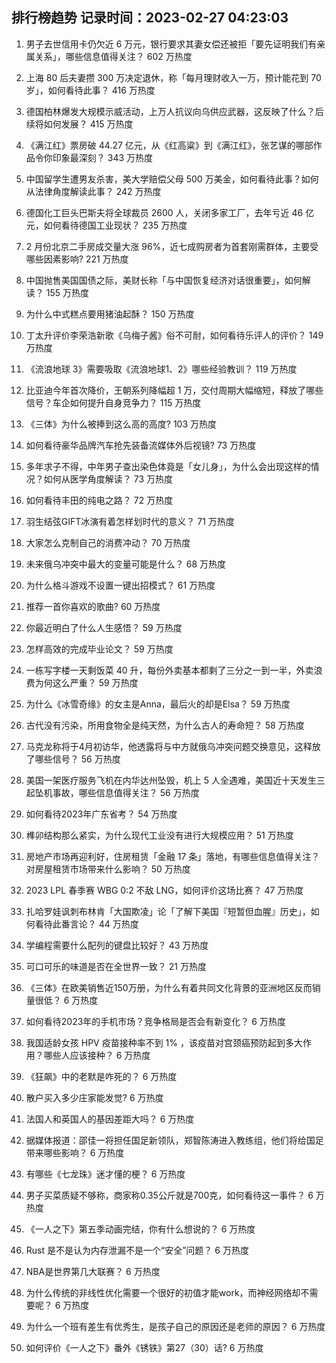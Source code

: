 
## 排行榜趋势 记录时间：2023-02-27 04:23:03
  
  1. 男子去世信用卡仍欠近 6 万元，银行要求其妻女偿还被拒「要先证明我们有亲属关系」，哪些信息值得关注？ 602 万热度
    
  2. 上海 80 后夫妻攒 300 万决定退休，称「每月理财收入一万，预计能花到 70 岁」，如何看待此事？ 416 万热度
    
  3. 德国柏林爆发大规模示威活动，上万人抗议向乌供应武器，这反映了什么？后续将如何发展？ 415 万热度
    
  4. 《满江红》票房破 44.27 亿元，从《红高粱》到《满江红》，张艺谋的哪部作品令你印象最深刻？ 343 万热度
    
  5. 中国留学生遭男友杀害，美大学赔偿父母 500 万美金，如何看待此事？如何从法律角度解读此事？ 242 万热度
    
  6. 德国化工巨头巴斯夫将全球裁员 2600 人，关闭多家工厂，去年亏近 46 亿元，如何看待德国工业现状？ 235 万热度
    
  7. 2 月份北京二手房成交量大涨 96%，近七成购房者为首套刚需群体，主要受哪些因素影响? 221 万热度
    
  8. 中国抛售美国国债之际，美财长称「与中国恢复经济对话很重要」，如何解读？ 155 万热度
    
  9. 为什么中式糕点要用猪油起酥？ 150 万热度
    
  10. 丁太升评价李荣浩新歌《乌梅子酱》俗不可耐，如何看待乐评人的评价？ 149 万热度
    
  11. 《流浪地球 3》需要吸取《流浪地球1、2》哪些经验教训？ 119 万热度
    
  12. 比亚迪今年首次降价，王朝系列降幅超 1 万，交付周期大幅缩短，释放了哪些信号？车企如何提升自身竞争力？ 115 万热度
    
  13. 《三体》为什么被捧到这么高的高度? 103 万热度
    
  14. 如何看待豪华品牌汽车抢先装备流媒体外后视镜? 73 万热度
    
  15. 多年求子不得，中年男子查出染色体竟是「女儿身」，为什么会出现这样的情况？如何从医学角度解读？ 73 万热度
    
  16. 如何看待丰田的纯电之路？ 72 万热度
    
  17. 羽生结弦GIFT冰演有着怎样划时代的意义？ 71 万热度
    
  18. 大家怎么克制自己的消费冲动？ 70 万热度
    
  19. 未来俄乌冲突中最大的变量可能是什么？ 68 万热度
    
  20. 为什么格斗游戏不设置一键出招模式？ 61 万热度
    
  21. 推荐一首你喜欢的歌曲? 60 万热度
    
  22. 你最近明白了什么人生感悟？ 59 万热度
    
  23. 怎样高效的完成毕业论文？ 59 万热度
    
  24. 一栋写字楼一天剩饭菜 40 升，每份外卖基本都剩了三分之一到一半，外卖浪费为何这么严重？ 59 万热度
    
  25. 为什么《冰雪奇缘》的女主是Anna，最后火的却是Elsa？ 59 万热度
    
  26. 古代没有污染，所用食物全是纯天然，为什么古人的寿命短？ 58 万热度
    
  27. 马克龙称将于4月初访华，他透露将与中方就俄乌冲突问题交换意见，这释放了哪些信号？ 56 万热度
    
  28. 美国一架医疗服务飞机在内华达州坠毁，机上 5 人全遇难，美国近十天发生三起坠机事故，哪些信息值得关注？ 56 万热度
    
  29. 如何看待2023年广东省考？ 54 万热度
    
  30. 榫卯结构那么紧实，为什么现代工业没有进行大规模应用？ 51 万热度
    
  31. 房地产市场再迎利好，住房租赁「金融 17 条」落地，有哪些信息值得关注？对房屋租赁市场带来什么影响？ 50 万热度
    
  32. 2023 LPL 春季赛 WBG 0:2 不敌 LNG，如何评价这场比赛？ 47 万热度
    
  33. 扎哈罗娃讽刺布林肯「大国欺凌」论「了解下美国『短暂但血腥』历史」，如何看待此番言论？ 44 万热度
    
  34. 学编程需要什么配列的键盘比较好？ 43 万热度
    
  35. 可口可乐的味道是否在全世界一致？ 21 万热度
    
  36. 《三体》在欧美销售近150万册，为什么有着共同文化背景的亚洲地区反而销量很低？ 6 万热度
    
  37. 如何看待2023年的手机市场？竞争格局是否会有新变化？ 6 万热度
    
  38. 我国适龄女孩 HPV 疫苗接种率不到 1% ，该疫苗对宫颈癌预防起到多大作用？哪些人应该接种？ 6 万热度
    
  39. 《狂飙》中的老默是咋死的？ 6 万热度
    
  40. 散户买入多少庄家能发觉? 6 万热度
    
  41. 法国人和英国人的基因差距大吗？ 6 万热度
    
  42. 据媒体报道：邵佳一将担任国足新领队，郑智陈涛进入教练组，他们将给国足带来哪些影响？ 6 万热度
    
  43. 有哪些《七龙珠》迷才懂的梗？ 6 万热度
    
  44. 男子买菜质疑不够称，商家称0.35公斤就是700克，如何看待这一事件？ 6 万热度
    
  45. 《一人之下》第五季动画完结，你有什么想说的？ 6 万热度
    
  46. Rust 是不是认为内存泄漏不是一个“安全”问题？ 6 万热度
    
  47. NBA是世界第几大联赛？ 6 万热度
    
  48. 为什么传统的非线性优化需要一个很好的初值才能work，而神经网络却不需要呢？ 6 万热度
    
  49. 为什么一个班有差生有优秀生，是孩子自己的原因还是老师的原因？ 6 万热度
    
  50. 如何评价《一人之下》番外《锈铁》第27（30）话? 6 万热度
    